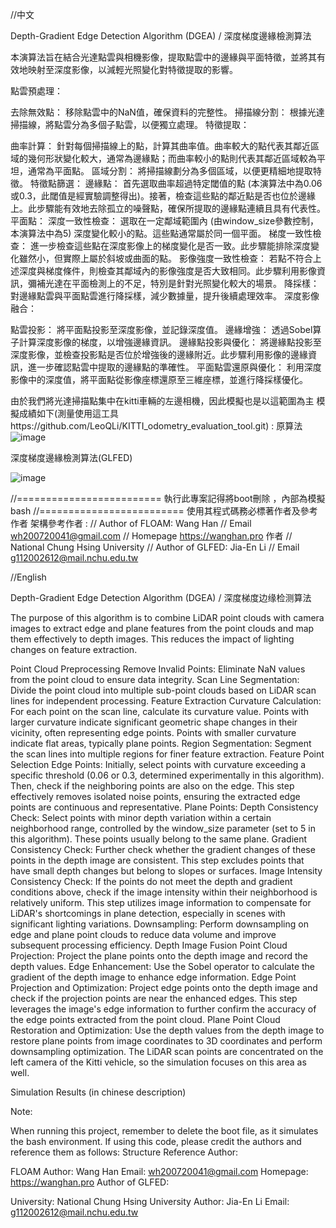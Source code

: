 //中文

Depth-Gradient Edge Detection Algorithm (DGEA) / 深度梯度邊緣檢測算法

本演算法旨在結合光達點雲與相機影像，提取點雲中的邊緣與平面特徵，並將其有效地映射至深度影像，以減輕光照變化對特徵提取的影響。

點雲預處理：

去除無效點： 移除點雲中的NaN值，確保資料的完整性。
掃描線分割： 根據光達掃描線，將點雲分為多個子點雲，以便獨立處理。
特徵提取：

曲率計算： 針對每個掃描線上的點，計算其曲率值。曲率較大的點代表其鄰近區域的幾何形狀變化較大，通常為邊緣點；而曲率較小的點則代表其鄰近區域較為平坦，通常為平面點。
區域分割： 將掃描線劃分為多個區域，以便更精細地提取特徵。
特徵點篩選：
邊緣點： 首先選取曲率超過特定閾值的點 (本演算法中為0.06或0.3，此閾值是經實驗調整得出)。接著，檢查這些點的鄰近點是否也位於邊緣上。此步驟能有效地去除孤立的噪聲點，確保所提取的邊緣點連續且具有代表性。
平面點：
深度一致性檢查： 選取在一定鄰域範圍內 (由window_size參數控制，本演算法中為5) 深度變化較小的點。這些點通常屬於同一個平面。
梯度一致性檢查： 進一步檢查這些點在深度影像上的梯度變化是否一致。此步驟能排除深度變化雖然小，但實際上屬於斜坡或曲面的點。
影像強度一致性檢查： 若點不符合上述深度與梯度條件，則檢查其鄰域內的影像強度是否大致相同。此步驟利用影像資訊，彌補光達在平面檢測上的不足，特別是針對光照變化較大的場景。
降採樣： 對邊緣點雲與平面點雲進行降採樣，減少數據量，提升後續處理效率。
深度影像融合：

點雲投影： 將平面點投影至深度影像，並記錄深度值。
邊緣增強： 透過Sobel算子計算深度影像的梯度，以增強邊緣資訊。
邊緣點投影與優化： 將邊緣點投影至深度影像，並檢查投影點是否位於增強後的邊緣附近。此步驟利用影像的邊緣資訊，進一步確認點雲中提取的邊緣點的準確性。
平面點雲還原與優化： 利用深度影像中的深度值，將平面點從影像座標還原至三維座標，並進行降採樣優化。

由於我們將光達掃描點集中在kitti車輛的左邊相機，因此模擬也是以這範圍為主
模擬成績如下(測量使用這工具https://github.com/LeoQLi/KITTI_odometry_evaluation_tool.git) :
原算法
![image](https://github.com/user-attachments/assets/6f0a9cb5-0f67-463b-a917-b1842c64dc0f)

深度梯度邊緣檢測算法(GLFED)

![image](https://github.com/user-attachments/assets/a0404f84-f462-4ec1-9f5a-887e6e5b0fe8)

//=========================
執行此專案記得將boot刪除 ，內部為模擬bash
//=========================
使用其程式碼務必標著作者及參考作者
架構參考作者 : 
// Author of FLOAM: Wang Han 
// Email wh200720041@gmail.com
// Homepage https://wanghan.pro
作者
// National Chung Hsing University
// Author of GLFED: Jia-En Li
// Email g112002612@mail.nchu.edu.tw


//English

Depth-Gradient Edge Detection Algorithm (DGEA) / 深度梯度边缘检测算法

The purpose of this algorithm is to combine LiDAR point clouds with camera images to extract edge and plane features from the point clouds and map them effectively to depth images. This reduces the impact of lighting changes on feature extraction.

Point Cloud Preprocessing
Remove Invalid Points: Eliminate NaN values from the point cloud to ensure data integrity.
Scan Line Segmentation: Divide the point cloud into multiple sub-point clouds based on LiDAR scan lines for independent processing.
Feature Extraction
Curvature Calculation: For each point on the scan line, calculate its curvature value. Points with larger curvature indicate significant geometric shape changes in their vicinity, often representing edge points. Points with smaller curvature indicate flat areas, typically plane points.
Region Segmentation: Segment the scan lines into multiple regions for finer feature extraction.
Feature Point Selection
Edge Points:
Initially, select points with curvature exceeding a specific threshold (0.06 or 0.3, determined experimentally in this algorithm).
Then, check if the neighboring points are also on the edge. This step effectively removes isolated noise points, ensuring the extracted edge points are continuous and representative.
Plane Points:
Depth Consistency Check: Select points with minor depth variation within a certain neighborhood range, controlled by the window_size parameter (set to 5 in this algorithm). These points usually belong to the same plane.
Gradient Consistency Check: Further check whether the gradient changes of these points in the depth image are consistent. This step excludes points that have small depth changes but belong to slopes or surfaces.
Image Intensity Consistency Check: If the points do not meet the depth and gradient conditions above, check if the image intensity within their neighborhood is relatively uniform. This step utilizes image information to compensate for LiDAR's shortcomings in plane detection, especially in scenes with significant lighting variations.
Downsampling: Perform downsampling on edge and plane point clouds to reduce data volume and improve subsequent processing efficiency.
Depth Image Fusion
Point Cloud Projection: Project the plane points onto the depth image and record the depth values.
Edge Enhancement: Use the Sobel operator to calculate the gradient of the depth image to enhance edge information.
Edge Point Projection and Optimization: Project edge points onto the depth image and check if the projection points are near the enhanced edges. This step leverages the image's edge information to further confirm the accuracy of the edge points extracted from the point cloud.
Plane Point Cloud Restoration and Optimization: Use the depth values from the depth image to restore plane points from image coordinates to 3D coordinates and perform downsampling optimization.
The LiDAR scan points are concentrated on the left camera of the Kitti vehicle, so the simulation focuses on this area as well.

Simulation Results (in chinese description)

Note:

When running this project, remember to delete the boot file, as it simulates the bash environment.
If using this code, please credit the authors and reference them as follows:
Structure Reference Author:

FLOAM Author: Wang Han
Email: wh200720041@gmail.com
Homepage: https://wanghan.pro
Author of GLFED:

University: National Chung Hsing University
Author: Jia-En Li
Email: g112002612@mail.nchu.edu.tw
